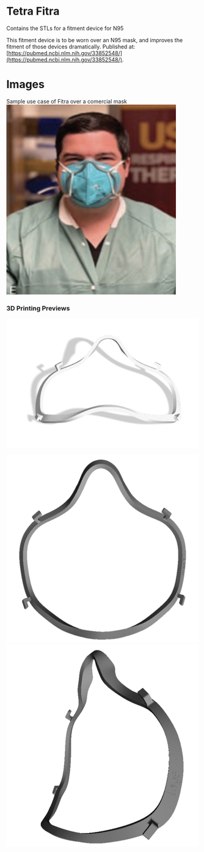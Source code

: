 # Tetra Fitra
Contains the STLs for a fitment device for N95

This fitment device is to be worn over an N95 mask, and improves the fitment of those devices dramatically.  Published at: [https://pubmed.ncbi.nlm.nih.gov/33852548/](https://pubmed.ncbi.nlm.nih.gov/33852548/).


# Images

Sample use case of Fitra over a comercial mask
![Sample use case of Fitra over a mask](./images/useCase.png)


### 3D Printing Previews
![3D Model](./images/preview3D.png)

![Front](./images/front.png)
![side](./images/side.png)
